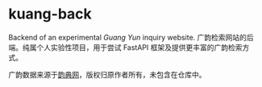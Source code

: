 # kuang-back

Backend of an experimental *Guang Yun* inquiry website. 
广韵检索网站的后端。纯属个人实验性项目，用于尝试 FastAPI 框架及提供更丰富的广韵检索方式。

广韵数据来源于[韵典网](https://github.com/BYVoid/ytenx)，版权归原作者所有，未包含在仓库中。
